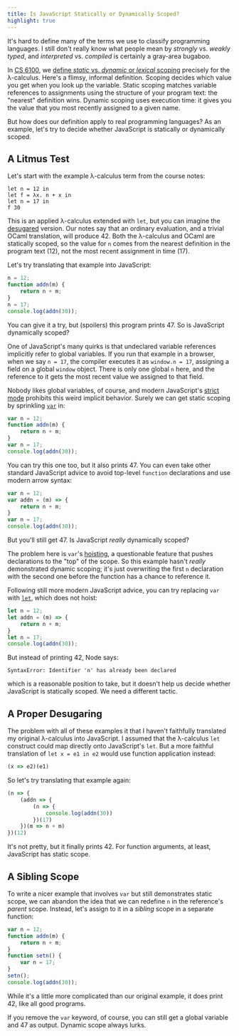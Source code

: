 ```yaml
---
title: Is JavaScript Statically or Dynamically Scoped?
highlight: true
---
```

It's hard to define many of the terms we use to classify programming languages. I still don't really know what people mean by *strongly* vs. *weakly typed*, and *interpreted* vs. *compiled* is certainly a gray-area bugaboo.

In [CS 6100][], we [define *static* vs. *dynamic* or *lexical* scoping][lec12] precisely for the λ-calculus. Here's a flimsy, informal definition. Scoping decides which value you get when you look up the variable. Static scoping matches variable references to assignments using the structure of your program text: the "nearest" definition wins. Dynamic scoping uses execution time: it gives you the value that you most recently assigned to a given name.

But how does our definition apply to real programming languages? As an example, let's try to decide whether JavaScript is statically or dynamically scoped.


## A Litmus Test

Let's start with the example λ-calculus term from the course notes:

```none
let n = 12 in
let f = λx. n + x in
let n = 17 in
f 30
```

This is an applied λ-calculus extended with `let`, but you can imagine the [desugared][lec11] version. Our notes say that an ordinary evaluation, and a trivial OCaml translation, will produce 42. Both the λ-calculus and OCaml are statically scoped, so the value for `n` comes from the nearest definition in the program text (12), not the most recent assignment in time (17).

Let's try translating that example into JavaScript:

```typescript
n = 12;
function addn(m) {
    return n + m;
}
n = 17;
console.log(addn(30));
```

You can give it a try, but (spoilers) this program prints 47. So is JavaScript dynamically scoped?

One of JavaScript's many quirks is that undeclared variable references implicitly refer to global variables. If you run that example in a browser, when we say `n = 17`, the compiler executes it as `window.n = 17`, assigning a field on a global `window` object. There is only one global `n` here, and the reference to it gets the most recent value we assigned to that field.

Nobody likes global variables, of course, and modern JavaScript's [strict mode][] prohibits this weird implicit behavior. Surely we can get static scoping by sprinkling [`var`][var] in:

```typescript
var n = 12;
function addn(m) {
    return n + m;
}
var n = 17;
console.log(addn(30));
```

You can try this one too, but it also prints 47. You can even take other standard JavaScript advice to avoid top-level `function` declarations and use modern arrow syntax:

```typescript
var n = 12;
var addn = (m) => {
    return n + m;
}
var n = 17;
console.log(addn(30));
```

But you'll still get 47. Is JavaScript *really* dynamically scoped?

The problem here is `var`'s [hoisting][], a questionable feature that pushes declarations to the "top" of the scope. So this example hasn't *really* demonstrated dynamic scoping; it's just overwriting the first `n` declaration with the second one before the function has a chance to reference it.

Following still more modern JavaScript advice, you can try replacing `var` with [`let`][let], which does not hoist:

```typescript
let n = 12;
let addn = (m) => {
    return n + m;
}
let n = 17;
console.log(addn(30));
```

But instead of printing 42, Node says:

```none
SyntaxError: Identifier 'n' has already been declared
```

which is a reasonable position to take, but it doesn't help us decide whether JavaScript is statically scoped. We need a different tactic.


## A Proper Desugaring

The problem with all of these examples it that I haven't faithfully translated my original λ-calculus into JavaScript. I assumed that the λ-calculus `let` construct could map directly onto JavaScript's `let`. But a more faithful translation of `let x = e1 in e2` would use function application instead:

```typescript
(x => e2)(e1)
```

So let's try translating that example again:

```typescript
(n => {
    (addn => {
        (n => {
            console.log(addn(30))
        })(17)
    })(m => n + m)
})(12)
```

It's not pretty, but it finally prints 42. For function arguments, at least, JavaScript has static scope.


## A Sibling Scope

To write a nicer example that involves `var` but still demonstrates static scope, we can abandon the idea that we can redefine `n` in the reference's *parent* scope. Instead, let's assign to it in a *sibling* scope in a separate function:

```typescript
var n = 12;
function addn(m) {
    return n + m;
}
function setn() {
    var n = 17;
}
setn();
console.log(addn(30));
```

While it's a little more complicated than our original example, it does print 42, like all good programs.

If you remove the `var` keyword, of course, you can still get a global variable and 47 as output. Dynamic scope always lurks.

[CS 6100]: http://www.cs.cornell.edu/courses/cs6110/2018sp/
[lec11]: http://www.cs.cornell.edu/courses/cs6110/2018sp/lectures/lec11.pdf
[lec12]: http://www.cs.cornell.edu/courses/cs6110/2018sp/lectures/lec12.pdf
[strict mode]: https://developer.mozilla.org/en-US/docs/Web/JavaScript/Reference/Strict_mode
[var]: https://developer.mozilla.org/en-US/docs/Web/JavaScript/Reference/Statements/var
[hoisting]: https://developer.mozilla.org/en-US/docs/Web/JavaScript/Reference/Statements/var#var_hoisting
[let]: https://developer.mozilla.org/en-US/docs/Web/JavaScript/Reference/Statements/let
